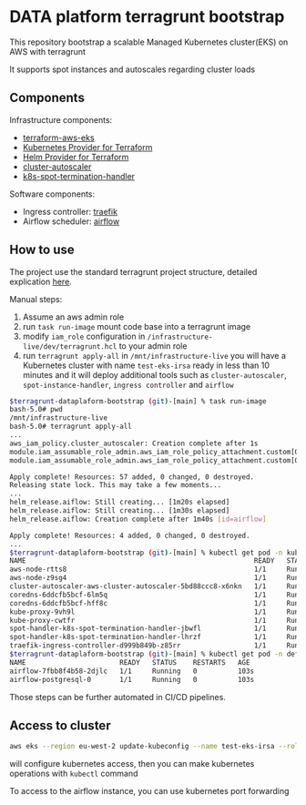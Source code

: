 # DATA platform terragrunt bootstrap

This repository bootstrap a scalable Managed Kubernetes cluster(EKS) on AWS with terragrunt

It supports spot instances and autoscales regarding cluster loads 

## Components

Infrastructure components:

* [terraform-aws-eks](https://github.com/terraform-aws-modules/terraform-aws-eks)
* [Kubernetes Provider for Terraform](https://github.com/hashicorp/terraform-provider-kubernetes)
* [Helm Provider for Terraform](https://github.com/hashicorp/terraform-provider-helm/)
* [cluster-autoscaler](https://github.com/kubernetes/autoscaler)
* [k8s-spot-termination-handler](https://github.com/pusher/k8s-spot-termination-handler)

Software components:

* Ingress controller: [traefik](https://github.com/traefik/traefik)
* Airflow scheduler: [airflow](https://github.com/apache/airflow)

## How to use

The project use the standard terragrunt project structure, detailed explication [here](https://blog.gruntwork.io/terragrunt-how-to-keep-your-terraform-code-dry-and-maintainable-f61ae06959d8).

Manual steps: 

1) Assume an aws admin role
2) run `task run-image` mount code base into a terragrunt image
3) modify `iam_role` configuration in `/infrastructure-live/dev/terragrunt.hcl` to your admin role
4) run `terragrunt apply-all` in `/mnt/infrastructure-live` you will have a Kubernetes cluster with name `test-eks-irsa` ready in less than 10 minutes and it will deploy additional tools such as `cluster-autoscaler`, `spot-instance-handler`, `ingress controller` and `airflow`

```bash
$terragrunt-dataplaform-bootstrap (git)-[main] % task run-image
bash-5.0# pwd
/mnt/infrastructure-live
bash-5.0# terragrunt apply-all
...
aws_iam_policy.cluster_autoscaler: Creation complete after 1s 
module.iam_assumable_role_admin.aws_iam_role_policy_attachment.custom[0]: Creating...
module.iam_assumable_role_admin.aws_iam_role_policy_attachment.custom[0]: Creation complete after 1s [id=cluster-autoscaler-20201129231704909500000019]

Apply complete! Resources: 57 added, 0 changed, 0 destroyed.
Releasing state lock. This may take a few moments...
...
helm_release.aiflow: Still creating... [1m20s elapsed]
helm_release.aiflow: Still creating... [1m30s elapsed]
helm_release.aiflow: Creation complete after 1m40s [id=airflow]

Apply complete! Resources: 4 added, 0 changed, 0 destroyed.
...
$terragrunt-dataplaform-bootstrap (git)-[main] % kubectl get pod -n kube-system
NAME                                                        READY   STATUS    RESTARTS   AGE
aws-node-rtts8                                              1/1     Running   0          2m46s
aws-node-z9sg4                                              1/1     Running   0          2m42s
cluster-autoscaler-aws-cluster-autoscaler-5bd88ccc8-x6nkn   1/1     Running   0          88s
coredns-6ddcfb5bcf-6lm5q                                    1/1     Running   0          6m42s
coredns-6ddcfb5bcf-hff8c                                    1/1     Running   0          6m42s
kube-proxy-9vh9l                                            1/1     Running   0          2m46s
kube-proxy-cwtfr                                            1/1     Running   0          2m42s
spot-handler-k8s-spot-termination-handler-jbwfl             1/1     Running   0          93s
spot-handler-k8s-spot-termination-handler-lhrzf             1/1     Running   0          93s
traefik-ingress-controller-d999b849b-z85rr                  1/1     Running   0          84s
$terragrunt-dataplaform-bootstrap (git)-[main] % kubectl get pod -n default
NAME                       READY   STATUS    RESTARTS   AGE
airflow-7fbb8f4b58-2djlc   1/1     Running   0          103s
airflow-postgresql-0       1/1     Running   0          103s
```

Those steps can be further automated in CI/CD pipelines.

## Access to cluster
``` bash
aws eks --region eu-west-2 update-kubeconfig --name test-eks-irsa --role-arn "arn:aws:iam::xxxxxx:role/xxxxxx"  
```
will configure kubernetes access, then you can make kubernetes operations with `kubectl` command

To access to the airflow instance, you can use kubernetes port forwarding

